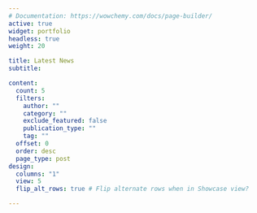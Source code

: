 ```yaml
---
# Documentation: https://wowchemy.com/docs/page-builder/
active: true
widget: portfolio
headless: true
weight: 20

title: Latest News
subtitle:

content:
  count: 5
  filters:
    author: ""
    category: ""
    exclude_featured: false
    publication_type: ""
    tag: ""
  offset: 0
  order: desc
  page_type: post
design:
  columns: "1"
  view: 5
  flip_alt_rows: true # Flip alternate rows when in Showcase view?

---
```

